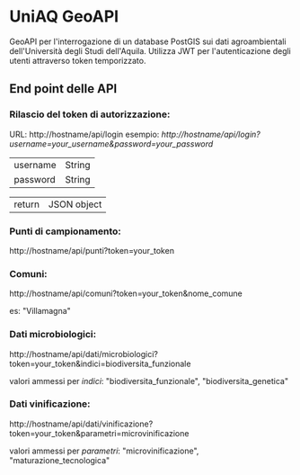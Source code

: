 # UniAQ GeoAPI
GeoAPI per l'interrogazione di un database PostGIS sui dati agroambientali dell'Università degli Studi dell'Aquila.
Utilizza JWT per l'autenticazione degli utenti attraverso token temporizzato.

## End point delle API

### Rilascio del token di autorizzazione:
URL: http://hostname/api/login
esempio: <i>http://hostname/api/login?username=your_username&password=your_password</i>
<table>
    <tr><td>username</td><td>String</td></tr>
    <tr><td>password</td><td>String</td></tr>
</table>
<table>
    <tr><td>return</td><td>JSON object</td></tr>
</table>

### Punti di campionamento:
http://hostname/api/punti?token=your_token

### Comuni:
http://hostname/api/comuni?token=your_token&nome_comune

es: "Villamagna"

### Dati microbiologici:
http://hostname/api/dati/microbiologici?token=your_token&indici=biodiversita_funzionale

valori ammessi per <i>indici</i>: "biodiversita_funzionale", "biodiversita_genetica"

### Dati vinificazione:
http://hostname/api/dati/vinificazione?token=your_token&parametri=microvinificazione

valori ammessi per <i>parametri</i>: "microvinificazione", "maturazione_tecnologica"


